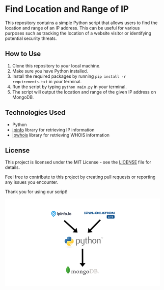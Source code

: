 # Find Location and Range of IP

This repository contains a simple Python script that allows users to find the location and range of an IP address. This can be useful for various purposes such as tracking the location of a website visitor or identifying potential security threats.

## How to Use

1. Clone this repository to your local machine.
2. Make sure you have Python installed.
3. Install the required packages by running `pip install -r requirements.txt` in your terminal.
4. Run the script by typing `python main.py` in your terminal.
6. The script will output the location and range of the given IP address on MongoDB.

## Technologies Used

- Python
- [ipinfo](https://github.com/ipinfo/python) library for retrieving IP information
- [ipwhois](https://github.com/secynic/ipwhois) library for retrieving WHOIS information

## License

This project is licensed under the MIT License - see the [LICENSE](LICENSE) file for details.

Feel free to contribute to this project by creating pull requests or reporting any issues you encounter.

Thank you for using our script!

![Find location and range of IP graph](./IP2Location.png)
